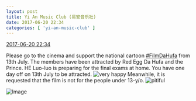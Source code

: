 ```yaml
---
layout: post
title: Yi An Music Club (易安音乐社)
date: 2017-06-20 22:34
categories: [ 'yi-an-music-club' ]
---
```


<div class="weibo-info">
  <a href="http://weibo.com/6094546964/F8KfrlRHb">2017-06-20 22:34</a>
</div>

Please go to the cinema and support the national cartoon [#FilmDaHufa](http://weibo.com/p/1008086ff8df9e3c4bd2eefbf93fcaa617dcc1) from 13th July. The members have been attracted by Red Egg Da Hufa and the Prince. HE Luo-luo is preparing for the final exams at home. You have one day off on 13th July to be attracted. ![very happy](http://img.t.sinajs.cn/t4/appstyle/expression/ext/normal/58/mb_org.gif) Meanwhile, it is requested that the film is not for the people under 13-y/o. ![pitiful](http://img.t.sinajs.cn/t4/appstyle/expression/ext/normal/af/kl_org.gif)

<!-- more -->

![Image](https://wx2.sinaimg.cn/mw690/006Es64Agy1fgs1h90o21j33402c04qq.jpg)

